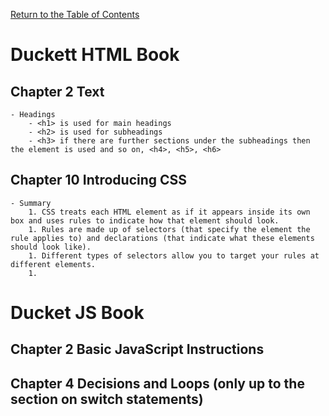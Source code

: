 [Return to the Table of Contents](README.md)

# Duckett HTML Book
   ## Chapter 2 Text
    - Headings
        - <h1> is used for main headings
        - <h2> is used for subheadings
        - <h3> if there are further sections under the subheadings then the element is used and so on, <h4>, <h5>, <h6>
   ## Chapter 10 Introducing CSS
    - Summary
        1. CSS treats each HTML element as if it appears inside its own box and uses rules to indicate how that element should look.
        1. Rules are made up of selectors (that specify the element the rule applies to) and declarations (that indicate what these elements should look like).
        1. Different types of selectors allow you to target your rules at different elements.
        1. 

# Ducket JS Book
   ## Chapter 2 Basic JavaScript Instructions
   ## Chapter 4 Decisions and Loops (only up to the section on switch statements)

